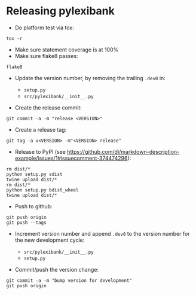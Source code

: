 
Releasing pylexibank
====================

- Do platform test via tox:
```
tox -r
```

- Make sure statement coverage is at 100%
- Make sure flake8 passes:
```
flake8
```

- Update the version number, by removing the trailing `.dev0` in:
  - `setup.py`
  - `src/pylexibank/__init__.py`

- Create the release commit:
```shell
git commit -a -m "release <VERSION>"
```

- Create a release tag:
```
git tag -a v<VERSION> -m"<VERSION> release"
```

- Release to PyPI (see https://github.com/di/markdown-description-example/issues/1#issuecomment-374474296):
```shell
rm dist/*
python setup.py sdist
twine upload dist/*
rm dist/*
python setup.py bdist_wheel
twine upload dist/*
```

- Push to github:
```
git push origin
git push --tags
```

- Increment version number and append `.dev0` to the version number for the new development cycle:
  - `src/pylexibank/__init__.py`
  - `setup.py`

- Commit/push the version change:
```shell
git commit -a -m "bump version for development"
git push origin
```

